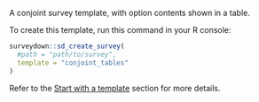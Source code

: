 A conjoint survey template, with option contents shown in a table.

To create this template, run this command in your R console:

```r
surveydown::sd_create_survey(
  #path = "path/to/survey",
  template = "conjoint_tables"
)
```

Refer to the [Start with a template](https://surveydown.org/docs/getting-started#start-with-a-template) section for more details.
